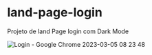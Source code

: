 # land-page-login
Projeto de land Page login com Dark Mode 

![Login - Google Chrome 2023-03-05 08 23 48](https://user-images.githubusercontent.com/105504791/222957552-33b6daa9-e436-49fd-9b37-c19f2c97dfcd.jpg)

